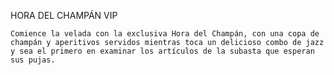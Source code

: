 HORA DEL CHAMPÁN VIP

    Comience la velada con la exclusiva Hora del Champán, con una copa de champán y aperitivos servidos mientras toca un delicioso combo de jazz y sea el primero en examinar los artículos de la subasta que esperan sus pujas.